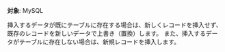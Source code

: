 <strong>対象</strong>: MySQL

挿入するデータが既にテーブルに存在する場合は、新しくレコードを挿入せず、既存のレコードを新しいデータで上書き（置換）します。
また、挿入するデータがテーブルに存在しない場合は、新規レコードを挿入します。
